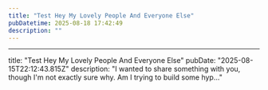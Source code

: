 ```yaml
---
title: "Test Hey My Lovely People And Everyone Else"
pubDatetime: 2025-08-18 17:42:49
description: ""
---
```

---
title: "Test Hey My Lovely People And Everyone Else"
pubDate: "2025-08-15T22:12:43.815Z"
description: "I wanted to share something with you, though I'm not exactly sure why. Am I trying to build some hyp..."
